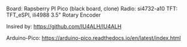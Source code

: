 
Board: Rapsberry PI Pico (black board, clone)
Radio: si4732-a10
TFT: TFT_eSPI, ili4988 3.5"
Rotary Encoder



Insired by: https://github.com/IU4ALH/IU4ALH


Arduino-Pico: https://arduino-pico.readthedocs.io/en/latest/index.html
    